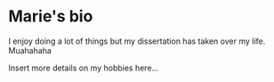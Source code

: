 # Marie's bio

I enjoy doing a lot of things but my dissertation has taken over my life. 
Muahahaha

Insert more details on my hobbies here...
